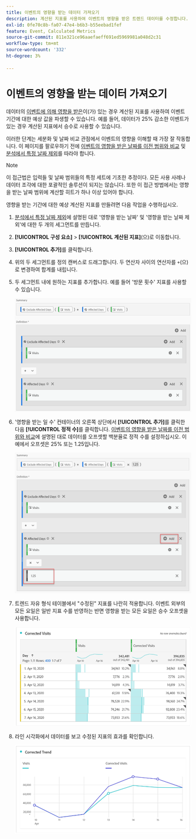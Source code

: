 ```yaml
---
title: 이벤트의 영향을 받는 데이터 가져오기
description: 계산된 지표를 사용하여 이벤트의 영향을 받은 트렌드 데이터를 수정합니다.
exl-id: 0fe70c8b-fa07-47e4-b6b3-b55eebad1fef
feature: Event, Calculated Metrics
source-git-commit: 811e321ce96aaefaeff691ed5969981a048d2c31
workflow-type: tm+mt
source-wordcount: '332'
ht-degree: 3%

---
```


# 이벤트의 영향을 받는 데이터 가져오기

데이터의 [이벤트에 의해 영향을 받은](overview.md)이(가) 있는 경우 계산된 지표를 사용하여 이벤트 기간에 대한 예상 값을 파생할 수 있습니다. 예를 들어, 데이터가 25% 감소한 이벤트가 있는 경우 계산된 지표에서 승수로 사용할 수 있습니다.

이러한 단계는 세분화 및 날짜 비교 관점에서 이벤트의 영향을 이해할 때 가장 잘 작동합니다. 이 페이지를 팔로우하기 전에 [이벤트의 영향을 받은 날짜를 이전 범위와 비교](compare-dates.md) 및 [분석에서 특정 날짜 제외](segments.md)를 따라야 합니다.

>[!NOTE]
>
>이 접근법은 입력들 및 날짜 범위들의 특정 세트에 기초한 추정이다. 모든 사용 사례나 데이터 조각에 대한 포괄적인 솔루션이 되지는 않습니다. 또한 이 접근 방법에서는 영향을 받는 날짜 범위에 계산할 히트가 하나 이상 있어야 합니다.

영향을 받는 기간에 대한 예상 계산된 지표를 만들려면 다음 작업을 수행하십시오.

1. [분석에서 특정 날짜 제외](segments.md)에 설명된 대로 &#39;영향을 받는 날짜&#39; 및 &#39;영향을 받는 날짜 제외&#39;에 대한 두 개의 세그먼트를 만듭니다.
2. **[!UICONTROL 구성 요소]** > **[!UICONTROL 계산된 지표]**(으)로 이동합니다.
3. **[!UICONTROL 추가]**&#x200B;를 클릭합니다.
4. 위의 두 세그먼트를 정의 캔버스로 드래그합니다. 두 연산자 사이의 연산자를 `+`(으)로 변경하여 합계를 내립니다.
5. 두 세그먼트 내에 원하는 지표를 추가합니다. 예를 들어 &#39;방문 횟수&#39; 지표를 사용할 수 있습니다.

   ![세그먼트 빌더](assets/event_segment_builder.png)

6. &#39;영향을 받는 일 수&#39; 컨테이너의 오른쪽 상단에서 **[!UICONTROL 추가]**&#x200B;를 클릭한 다음 **[!UICONTROL 정적 수]**&#x200B;를 클릭합니다. [이벤트의 영향을 받은 날짜를 이전 범위와 비교](compare-dates.md)에 설명된 대로 데이터를 오프셋할 백분율로 정적 수를 설정하십시오. 이 예에서 오프셋은 25% 또는 1.25입니다.

   ![정적 수](assets/event_static_number.png)

7. 트렌드 자유 형식 테이블에서 &quot;수정된&quot; 지표를 나란히 적용합니다. 이벤트 외부의 모든 요일은 일반 지표 수를 반영하는 반면 영향을 받는 모든 요일은 승수 오프셋을 사용합니다.

   ![수정된 지표](assets/event_corrected.png)

8. 라인 시각화에서 데이터를 보고 수정된 지표의 효과를 확인합니다.

   ![수정된 줄](assets/event_line.png)
